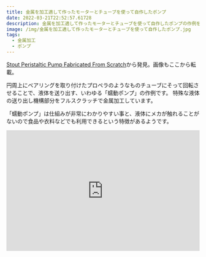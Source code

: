 ```yaml
---
title: 金属を加工適して作ったモーターとチューブを使って自作したポンプ
date: 2022-03-21T22:52:57.61728
description: 金属を加工適して作ったモーターとチューブを使って自作したポンプの作例を紹介します
image: /img/金属を加工適して作ったモーターとチューブを使って自作したポンプ.jpg
tags:
  - 金属加工
  - ポンプ
---
```

[Stout Peristaltic Pump Fabricated From Scratch](https://hackaday.com/2022/01/12/stout-peristaltic-pump-fabricated-from-scratch/)から発見。画像もここから転載。

円周上にベアリングを取り付けたプロペラのようなものチューブにそって回転させることで、液体を送り出す、いわゆる「蠕動ポンプ」の作例です。
特殊な液体の送り出し機構部分をフルスクラッチで金属加工しています。

「蠕動ポンプ」は仕組みが非常にわかりやすい事と、液体にメカが触れることがないので食品や衣料などでも利用できるという特徴があるようです。

<iframe width="100%" height="315" src="https://www.youtube.com/embed/ETa7FJyeKVY" title="YouTube video player" frameborder="0" allow="accelerometer; autoplay; clipboard-write; encrypted-media; gyroscope; picture-in-picture" allowfullscreen></iframe>


